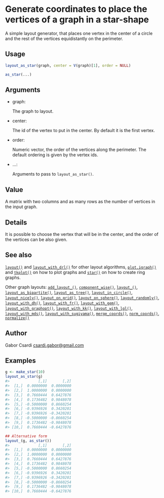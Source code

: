 # Generate coordinates to place the vertices of a graph in a star-shape

A simple layout generator, that places one vertex in the center of a
circle and the rest of the vertices equidistantly on the perimeter.

## Usage

``` r
layout_as_star(graph, center = V(graph)[1], order = NULL)

as_star(...)
```

## Arguments

- graph:

  The graph to layout.

- center:

  The id of the vertex to put in the center. By default it is the first
  vertex.

- order:

  Numeric vector, the order of the vertices along the perimeter. The
  default ordering is given by the vertex ids.

- ...:

  Arguments to pass to `layout_as_star()`.

## Value

A matrix with two columns and as many rows as the number of vertices in
the input graph.

## Details

It is possible to choose the vertex that will be in the center, and the
order of the vertices can be also given.

## See also

[`layout()`](https://r.igraph.org/reference/layout_.md) and
[`layout_with_drl()`](https://r.igraph.org/reference/layout_with_drl.md)
for other layout algorithms,
[`plot.igraph()`](https://r.igraph.org/reference/plot.igraph.md) and
[`tkplot()`](https://r.igraph.org/reference/tkplot.md) on how to plot
graphs and [`star()`](https://r.igraph.org/reference/make_star.md) on
how to create ring graphs.

Other graph layouts:
[`add_layout_()`](https://r.igraph.org/reference/add_layout_.md),
[`component_wise()`](https://r.igraph.org/reference/component_wise.md),
[`layout_()`](https://r.igraph.org/reference/layout_.md),
[`layout_as_bipartite()`](https://r.igraph.org/reference/layout_as_bipartite.md),
[`layout_as_tree()`](https://r.igraph.org/reference/layout_as_tree.md),
[`layout_in_circle()`](https://r.igraph.org/reference/layout_in_circle.md),
[`layout_nicely()`](https://r.igraph.org/reference/layout_nicely.md),
[`layout_on_grid()`](https://r.igraph.org/reference/layout_on_grid.md),
[`layout_on_sphere()`](https://r.igraph.org/reference/layout_on_sphere.md),
[`layout_randomly()`](https://r.igraph.org/reference/layout_randomly.md),
[`layout_with_dh()`](https://r.igraph.org/reference/layout_with_dh.md),
[`layout_with_fr()`](https://r.igraph.org/reference/layout_with_fr.md),
[`layout_with_gem()`](https://r.igraph.org/reference/layout_with_gem.md),
[`layout_with_graphopt()`](https://r.igraph.org/reference/layout_with_graphopt.md),
[`layout_with_kk()`](https://r.igraph.org/reference/layout_with_kk.md),
[`layout_with_lgl()`](https://r.igraph.org/reference/layout_with_lgl.md),
[`layout_with_mds()`](https://r.igraph.org/reference/layout_with_mds.md),
[`layout_with_sugiyama()`](https://r.igraph.org/reference/layout_with_sugiyama.md),
[`merge_coords()`](https://r.igraph.org/reference/merge_coords.md),
[`norm_coords()`](https://r.igraph.org/reference/norm_coords.md),
[`normalize()`](https://r.igraph.org/reference/normalize.md)

## Author

Gabor Csardi <csardi.gabor@gmail.com>

## Examples

``` r
g <- make_star(10)
layout_as_star(g)
#>             [,1]       [,2]
#>  [1,]  0.0000000  0.0000000
#>  [2,]  1.0000000  0.0000000
#>  [3,]  0.7660444  0.6427876
#>  [4,]  0.1736482  0.9848078
#>  [5,] -0.5000000  0.8660254
#>  [6,] -0.9396926  0.3420201
#>  [7,] -0.9396926 -0.3420201
#>  [8,] -0.5000000 -0.8660254
#>  [9,]  0.1736482 -0.9848078
#> [10,]  0.7660444 -0.6427876

## Alternative form
layout_(g, as_star())
#>             [,1]       [,2]
#>  [1,]  0.0000000  0.0000000
#>  [2,]  1.0000000  0.0000000
#>  [3,]  0.7660444  0.6427876
#>  [4,]  0.1736482  0.9848078
#>  [5,] -0.5000000  0.8660254
#>  [6,] -0.9396926  0.3420201
#>  [7,] -0.9396926 -0.3420201
#>  [8,] -0.5000000 -0.8660254
#>  [9,]  0.1736482 -0.9848078
#> [10,]  0.7660444 -0.6427876
```
